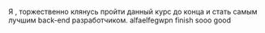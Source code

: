 Я , торжественно клянусь пройти данный курс до конца и стать самым лучшим back-end разработчиком.
alfaelfegwpn
finish
sooo good

